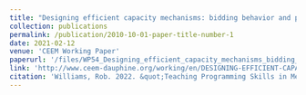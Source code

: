 ```yaml
---
title: "Designing efficient capacity mechanisms: bidding behavior and product definition"
collection: publications
permalink: /publication/2010-10-01-paper-title-number-1
date: 2021-02-12
venue: 'CEEM Working Paper'
paperurl: '/files/WP54_Designing_efficient_capacity_mechanisms_bidding_behavior_and_product_definition_.pdf'
link: 'http://www.ceem-dauphine.org/working/en/DESIGNING-EFFICIENT-CAPACITY-MECHANISMS-BIDDING-BEHAVIOR-AND-PRODUCT-DEFINITION'
citation: 'Williams, Rob. 2022. &quot;Teaching Programming Skills in Methods Courses is an Opportunity, not a Burden.&quot; <i>PS: Political Science & Politics</i> 55(1): 221-224. doi:10.1017/S1049096521001153'
---
```

